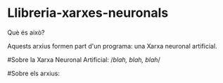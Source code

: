 # Llibreria-xarxes-neuronals

Què és això?

Aquests arxius formen part d'un programa: una Xarxa neuronal artificial.

#Sobre la Xarxa Neuronal Artificial:
/*blah, blah, blah*/

#Sobre els arxius:
